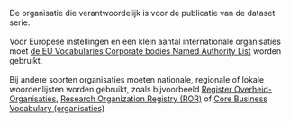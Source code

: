 De organisatie die verantwoordelijk is voor de publicatie van de dataset serie.
<br/>
<br/>
Voor Europese instellingen en een klein aantal internationale organisaties moet <a href='http://publications.europa.eu/resource/authority/corporate-body' target='_blank'>de EU Vocabularies Corporate bodies Named Authority List</a> worden gebruikt.
<br/>
<br/>
Bij andere soorten organisaties moeten nationale, regionale of lokale woordenlijsten worden gebruikt, zoals bijvoorbeeld <a href='https://organisaties.overheid.nl/' target='_blank'>Register Overheid-Organisaties</a>, <a href='https://ror.org/' target='_blank'>Research Organization Registry (ROR)</a> of <a href='https://semiceu.github.io/Core-Business-Vocabulary/releases/2.1.0/' target='_blank'>Core Business Vocabulary (organisaties)</a>
